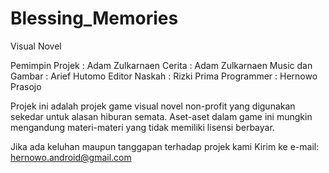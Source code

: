 # Blessing_Memories
Visual Novel

Pemimpin Projek   : Adam Zulkarnaen
Cerita            : Adam Zulkarnaen
Music dan Gambar  : Arief Hutomo
Editor Naskah     : Rizki Prima
Programmer        : Hernowo Prasojo

Projek ini adalah projek game visual novel non-profit yang digunakan sekedar untuk alasan hiburan semata. Aset-aset dalam game
ini mungkin mengandung materi-materi yang tidak memiliki lisensi berbayar.

Jika ada keluhan maupun tanggapan terhadap projek kami
Kirim ke e-mail: hernowo.android@gmail.com
